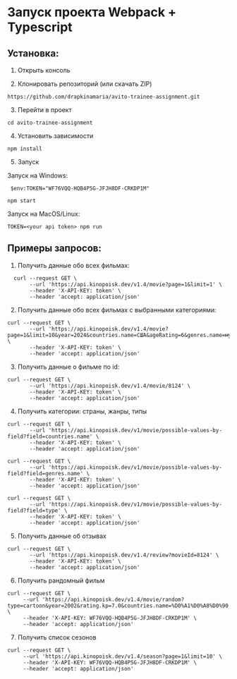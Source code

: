 # Запуск проекта Webpack + Typescript

## Установка:

1. Открыть консоль

2. Клонировать репозиторий (или скачать ZIP)

```
https://github.com/drapkinamaria/avito-trainee-assignment.git
```

3. Перейти в проект

```
cd avito-trainee-assignment
```

4. Установить зависимости

```
npm install
```

5. Запуск

Запуск на Windows:

```
 $env:TOKEN="WF76VQQ-HQB4P5G-JFJH8DF-CRKDP1M"
```

```
npm start
```

Запуск на MacOS/Linux:

```
TOKEN=<your api token> npm run
```

## Примеры запросов:

1. Получить данные обо всех фильмах:

```
  curl --request GET \
       --url 'https://api.kinopoisk.dev/v1.4/movie?page=1&limit=1' \
       --header 'X-API-KEY: token' \
       --header 'accept: application/json'
```

2. Получить данные обо всех фильмах с выбранными категориями:
```
curl --request GET \
       --url 'https://api.kinopoisk.dev/v1.4/movie?page=1&limit=10&year=2024&countries.name=США&ageRating=6&genres.name=мультфильм' \
       --header 'X-API-KEY: token' \
       --header 'accept: application/json'
```

3. Получить данные о фильме по id:
```
curl --request GET \
       --url 'https://api.kinopoisk.dev/v1.4/movie/8124' \
       --header 'X-API-KEY: token' \
       --header 'accept: application/json'
```

4. Получить категории: страны, жанры, типы
```
curl --request GET \
       --url 'https://api.kinopoisk.dev/v1/movie/possible-values-by-field?field=countries.name' \
       --header 'X-API-KEY: token' \
       --header 'accept: application/json'
```

```
curl --request GET \
       --url 'https://api.kinopoisk.dev/v1/movie/possible-values-by-field?field=genres.name' \
       --header 'X-API-KEY: token' \
       --header 'accept: application/json'
```

```
curl --request GET \
       --url 'https://api.kinopoisk.dev/v1/movie/possible-values-by-field?field=type' \
       --header 'X-API-KEY: token' \
       --header 'accept: application/json'
```

5. Получить данные об отзывах

```
curl --request GET \
       --url 'https://api.kinopoisk.dev/v1.4/review?movieId=8124' \
       --header 'X-API-KEY: token' \
       --header 'accept: application/json'
```

6. Получить рандомный фильм

```
curl --request GET \
     --url 'https://api.kinopoisk.dev/v1.4/movie/random?type=cartoon&year=2002&rating.kp=7.0&countries.name=%D0%A1%D0%A8%D0%90' \
     --header 'X-API-KEY: WF76VQQ-HQB4P5G-JFJH8DF-CRKDP1M' \
     --header 'accept: application/json'
```

7. Получить список сезонов

```
curl --request GET \
     --url 'https://api.kinopoisk.dev/v1.4/season?page=1&limit=10' \
     --header 'X-API-KEY: WF76VQQ-HQB4P5G-JFJH8DF-CRKDP1M' \
     --header 'accept: application/json'
```


